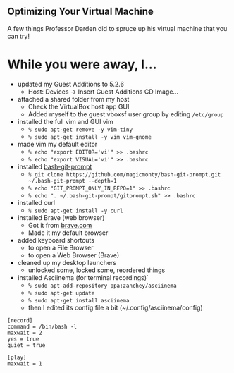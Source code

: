 ---
---

Optimizing Your Virtual Machine
-------

A few things Professor Darden did to spruce up his virtual machine that you can try!

<!--more-->

# While you were away, I...

* updated my Guest Additions to 5.2.6
  - Host: Devices -> Insert Guest Additions CD Image...
* attached a shared folder from my host
  - Check the VirtualBox host app GUI
  - Added myself to the guest vboxsf user group by editing `/etc/group`
* installed the full vim and GUI vim
  - `% sudo apt-get remove -y vim-tiny`
  - `% sudo apt-get install -y vim vim-gnome`
* made vim my default editor
  - `% echo "export EDITOR='vi'" >> .bashrc`
  - `% echo "export VISUAL='vi'" >> .bashrc`
* installed [bash-git-prompt](https://github.com/magicmonty/bash-git-prompt.git)
  - `% git clone https://github.com/magicmonty/bash-git-prompt.git ~/.bash-git-prompt --depth=1`
  - `% echo "GIT_PROMPT_ONLY_IN_REPO=1" >> .bashrc`
  - `% echo ". ~/.bash-git-prompt/gitprompt.sh" >> .bashrc`
* installed curl
  - `% sudo apt-get install -y curl`
* installed Brave (web browser)
  - Got it from [brave.com](https://brave.com)
  - Made it my default browser
* added keyboard shortcuts
  - to open a File Browser
  - to open a Web Browser (Brave)
* cleaned up my desktop launchers
  - unlocked some, locked some, reordered things
* installed Asciinema (for terminal recordings)`
  - `% sudo apt-add-repository ppa:zanchey/asciinema`
  - `% sudo apt-get update`
  - `% sudo apt-get install asciinema`
  - then I edited its config file a bit (~/.config/asciinema/config)

```
[record]
command = /bin/bash -l
maxwait = 2
yes = true
quiet = true

[play]
maxwait = 1
```
